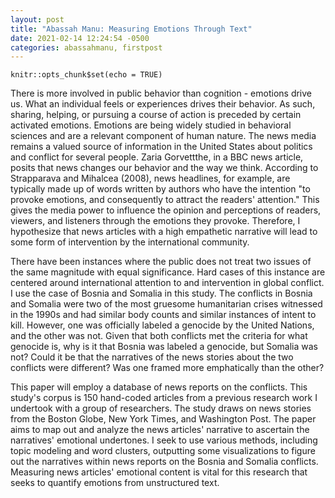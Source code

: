 ```yaml
---
layout: post
title: "Abassah Manu: Measuring Emotions Through Text"
date: 2021-02-14 12:24:54 -0500
categories: abassahmanu, firstpost
---
```


```{r setup, include=FALSE}
knitr::opts_chunk$set(echo = TRUE)
```

There is more involved in public behavior than cognition - emotions drive us. What an individual feels or experiences drives their behavior. As such, sharing, helping, or pursuing a course of action is preceded by certain activated emotions. Emotions are being widely studied in behavioral sciences and are a relevant component of human nature. The news media remains a valued source of information in the United States about politics and conflict for several people. Zaria Gorvettthe, in a BBC news article, posits that news changes our behavior and the way we think. According to Strapparava and Mihalcea (2008), news headlines, for example, are typically made up of words written by authors who have the intention "to provoke emotions, and consequently to attract the readers' attention." This gives the media power to influence the opinion and perceptions of readers, viewers, and listeners through the emotions they provoke. Therefore, I hypothesize that news articles with a high empathetic narrative will lead to some form of intervention by the international community.

There have been instances where the public does not treat two issues of the same magnitude with equal significance. Hard cases of this instance are centered around international attention to and intervention in global conflict. I use the case of Bosnia and Somalia in this study. The conflicts in Bosnia and Somalia were two of the most gruesome humanitarian crises witnessed in the 1990s and had similar body counts and similar instances of intent to kill. However, one was officially labeled a genocide by the United Nations, and the other was not. Given that both conflicts met the criteria for what genocide is, why is it that Bosnia was labeled a genocide, but Somalia was not? Could it be that the narratives of the news stories about the two conflicts were different? Was one framed more emphatically than the other? 

This paper will employ a database of news reports on the conflicts. This study's corpus is 150 hand-coded articles from a previous research work I undertook with a group of researchers. The study draws on news stories from the Boston Globe, New York Times, and Washington Post. The paper aims to map out and analyze the news articles' narrative to ascertain the narratives' emotional undertones. I seek to use various methods, including topic modeling and word clusters, outputting some visualizations to figure out the narratives within news reports on the Bosnia and Somalia conflicts. Measuring news articles' emotional content is vital for this research that seeks to quantify emotions from unstructured text. 




















